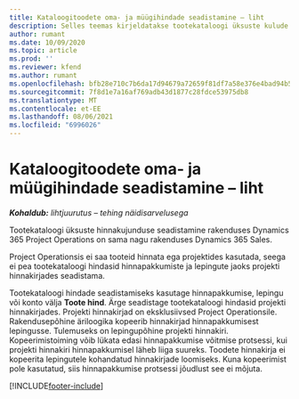 ```yaml
---
title: Kataloogitoodete oma- ja müügihindade seadistamine – liht
description: Selles teemas kirjeldatakse tootekataloogi üksuste kulude ja müügihindade seadistamist.
author: rumant
ms.date: 10/09/2020
ms.topic: article
ms.prod: ''
ms.reviewer: kfend
ms.author: rumant
ms.openlocfilehash: bfb28e710c7b6da17d94679a72659f81df7a58e376e4bad94b58c36de781b197
ms.sourcegitcommit: 7f8d1e7a16af769adb43d1877c28fdce53975db8
ms.translationtype: MT
ms.contentlocale: et-EE
ms.lasthandoff: 08/06/2021
ms.locfileid: "6996026"
---
```

# <a name="set-up-cost-and-sales-rates-for-catalog-products---lite"></a>Kataloogitoodete oma- ja müügihindade seadistamine – liht

_**Kohaldub:** lihtjuurutus – tehing näidisarvelusega_


Tootekataloogi üksuste hinnakujunduse seadistamine rakenduses Dynamics 365 Project Operations on sama nagu rakenduses Dynamics 365 Sales.

Project Operationsis ei saa tooteid hinnata ega projektides kasutada, seega ei pea tootekataloogi hindasid hinnapakkumiste ja lepingute jaoks projekti hinnakirjades seadistama.

Tootekataloogi hindade seadistamiseks kasutage hinnapakkumise, lepingu või konto välja **Toote hind**. Ärge seadistage tootekataloogi hindasid projekti hinnakirjades. Projekti hinnakirjad on eksklusiivsed Project Operationsile. Rakendusepõhine äriloogika kopeerib hinnakirjad hinnapakkumisest lepingusse. Tulemuseks on lepingupõhine projekti hinnakiri. Kopeerimistoiming võib lükata edasi hinnapakkumise võitmise protsessi, kui projekti hinnakiri hinnapakkumisel läheb liiga suureks. Toodete hinnakirja ei kopeerita lepingutele kohandatud hinnakirjade loomiseks. Kuna kopeerimist pole kasutatud, siis hinnapakkumise protsessi jõudlust see ei mõjuta.


[!INCLUDE[footer-include](../../includes/footer-banner.md)]